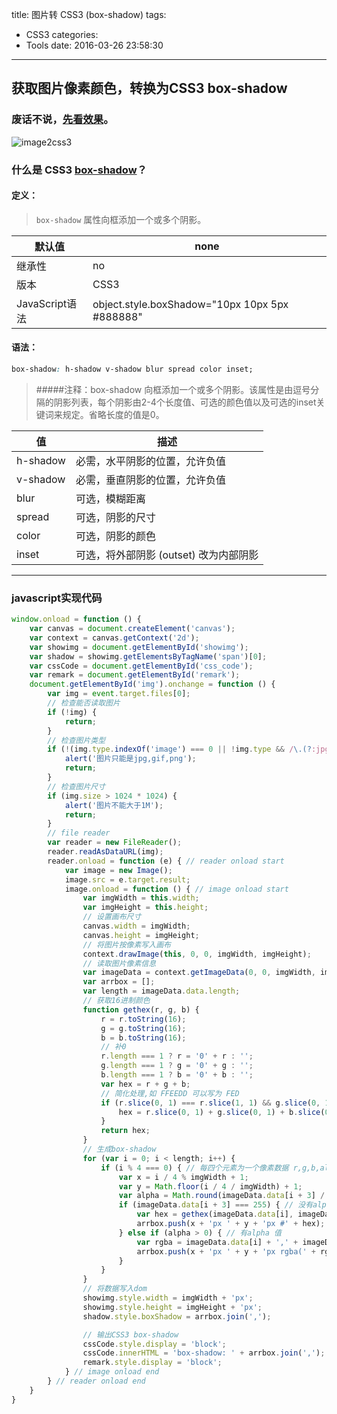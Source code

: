 ﻿title: 图片转 CSS3 (box-shadow)
tags:
  - CSS3
categories:
  - Tools
date: 2016-03-26 23:58:30
---

## 获取图片像素颜色，转换为CSS3 box-shadow

### 废话不说，[先看效果](http://www.lanhouzi.net/tools/image2css3)。

![image2css3](http://lanhouzi.qiniudn.com/hexo/tools/image2css3.png)

### 什么是 **CSS3 [box-shadow](http://www.w3school.com.cn/cssref/pr_box-shadow.asp)**？

#### 定义：

> `box-shadow` 属性向框添加一个或多个阴影。

| 默认值 | none |
| - | - |
| 继承性 | no |
| 版本 | CSS3 |
| JavaScript语法 | object.style.boxShadow="10px 10px 5px #888888" |

#### 语法：
``` css
box-shadow: h-shadow v-shadow blur spread color inset;
```
> #####注释：box-shadow 向框添加一个或多个阴影。该属性是由逗号分隔的阴影列表，每个阴影由2-4个长度值、可选的颜色值以及可选的inset关键词来规定。省略长度的值是0。

| 值 | 描述 |
| - | - |
| h-shadow |必需，水平阴影的位置，允许负值 |
| v-shadow |必需，垂直阴影的位置，允许负值 |
| blur |可选，模糊距离 |
| spread |可选，阴影的尺寸 |
| color	|可选，阴影的颜色|
| inset	|可选，将外部阴影 (outset) 改为内部阴影|


---
### javascript实现代码
``` javascript
window.onload = function () {
    var canvas = document.createElement('canvas');
    var context = canvas.getContext('2d');
    var showimg = document.getElementById('showimg');
    var shadow = showimg.getElementsByTagName('span')[0];
    var cssCode = document.getElementById('css_code');
    var remark = document.getElementById('remark');
    document.getElementById('img').onchange = function () {
        var img = event.target.files[0];
        // 检查能否读取图片
        if (!img) {
            return;
        }
        // 检查图片类型
        if (!(img.type.indexOf('image') === 0 || !img.type && /\.(?:jpg|png|gif)$/.test(img.name))) {
            alert('图片只能是jpg,gif,png');
            return;
        }
        // 检查图片尺寸
        if (img.size > 1024 * 1024) {
            alert('图片不能大于1M');
            return;
        }
        // file reader
        var reader = new FileReader();
        reader.readAsDataURL(img);
        reader.onload = function (e) { // reader onload start
            var image = new Image();
            image.src = e.target.result;
            image.onload = function () { // image onload start
                var imgWidth = this.width;
                var imgHeight = this.height;
                // 设置画布尺寸
                canvas.width = imgWidth;
                canvas.height = imgHeight;
                // 将图片按像素写入画布
                context.drawImage(this, 0, 0, imgWidth, imgHeight);
                // 读取图片像素信息
                var imageData = context.getImageData(0, 0, imgWidth, imgHeight);
                var arrbox = [];
                var length = imageData.data.length;
                // 获取16进制颜色
                function gethex(r, g, b) {
                    r = r.toString(16);
                    g = g.toString(16);
                    b = b.toString(16);
                    // 补0
                    r.length === 1 ? r = '0' + r : '';
                    g.length === 1 ? g = '0' + g : '';
                    b.length === 1 ? b = '0' + b : '';
                    var hex = r + g + b;
                    // 简化处理,如 FFEEDD 可以写为 FED
                    if (r.slice(0, 1) === r.slice(1, 1) && g.slice(0, 1) === g.slice(1, 1) && b.slice(0, 1) === b.slice(1, 1)) {
                        hex = r.slice(0, 1) + g.slice(0, 1) + b.slice(0, 1);
                    }
                    return hex;
                }
                // 生成box-shadow
                for (var i = 0; i < length; i++) {
                    if (i % 4 === 0) { // 每四个元素为一个像素数据 r,g,b,alpha
                        var x = i / 4 % imgWidth + 1;                               // 横坐标
                        var y = Math.floor(i / 4 / imgWidth) + 1;                   // 纵坐标
                        var alpha = Math.round(imageData.data[i + 3] / 255 * 100) / 100; // alpha 值
                        if (imageData.data[i + 3] === 255) { // 没有alpha 值
                            var hex = gethex(imageData.data[i], imageData.data[i + 1], imageData.data[i + 2]);
                            arrbox.push(x + 'px ' + y + 'px #' + hex);
                        } else if (alpha > 0) { // 有alpha 值
                            var rgba = imageData.data[i] + ',' + imageData.data[i + 1] + ',' + imageData.data[i + 2] + ',' + alpha;
                            arrbox.push(x + 'px ' + y + 'px rgba(' + rgba + ')');
                        }
                    }
                }
                // 将数据写入dom
                showimg.style.width = imgWidth + 'px';
                showimg.style.height = imgHeight + 'px';
                shadow.style.boxShadow = arrbox.join(',');

                // 输出CSS3 box-shadow
                cssCode.style.display = 'block';
                cssCode.innerHTML = 'box-shadow: ' + arrbox.join(',');
                remark.style.display = 'block';
            } // image onload end
        } // reader onload end
    }
}
```
